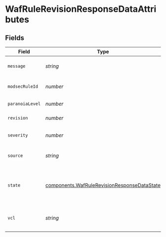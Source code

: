 # WafRuleRevisionResponseDataAttributes


## Fields

| Field                                                                                                             | Type                                                                                                              | Required                                                                                                          | Description                                                                                                       | Example                                                                                                           |
| ----------------------------------------------------------------------------------------------------------------- | ----------------------------------------------------------------------------------------------------------------- | ----------------------------------------------------------------------------------------------------------------- | ----------------------------------------------------------------------------------------------------------------- | ----------------------------------------------------------------------------------------------------------------- |
| `message`                                                                                                         | *string*                                                                                                          | :heavy_minus_sign:                                                                                                | Message metadata for the rule.                                                                                    |                                                                                                                   |
| `modsecRuleId`                                                                                                    | *number*                                                                                                          | :heavy_minus_sign:                                                                                                | Corresponding ModSecurity rule ID.                                                                                |                                                                                                                   |
| `paranoiaLevel`                                                                                                   | *number*                                                                                                          | :heavy_minus_sign:                                                                                                | Paranoia level for the rule.                                                                                      |                                                                                                                   |
| `revision`                                                                                                        | *number*                                                                                                          | :heavy_minus_sign:                                                                                                | Revision number.                                                                                                  | 2                                                                                                                 |
| `severity`                                                                                                        | *number*                                                                                                          | :heavy_minus_sign:                                                                                                | Severity metadata for the rule.                                                                                   |                                                                                                                   |
| `source`                                                                                                          | *string*                                                                                                          | :heavy_minus_sign:                                                                                                | The ModSecurity rule logic.                                                                                       |                                                                                                                   |
| `state`                                                                                                           | [components.WafRuleRevisionResponseDataState](../../../sdk/models/components/wafrulerevisionresponsedatastate.md) | :heavy_minus_sign:                                                                                                | The state, indicating if the revision is the most recent version of the rule.                                     |                                                                                                                   |
| `vcl`                                                                                                             | *string*                                                                                                          | :heavy_minus_sign:                                                                                                | The VCL representation of the rule logic.                                                                         |                                                                                                                   |